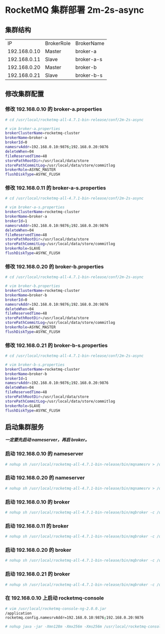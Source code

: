 # RocketMQ 集群部署 2m-2s-async

## 集群结构

<table>
  <tr>
    <td>IP</td>
    <td>BrokerRole</td>
    <td>BrokerName</td>
  <tr>
    <td>192.168.0.10</td>
    <td>Master</td>
    <td>broker-a</td></tr>
  <tr>
    <td>192.168.0.11</td>
    <td>Slave</td>
    <td>broker-a-s</td></tr>
  <tr>
    <td>192.168.0.20</td>
    <td>Master</td>
    <td>broker-b</td></tr>
  <tr>
    <td>192.168.0.21</td>
    <td>Slave</td>
    <td>broker-b-s</td></tr>
</table>

## 修改集群配置

### 修改 192.168.0.10 的 broker-a.properties
```bash
# cd /usr/local/rocketmq-all-4.7.1-bin-release/conf/2m-2s-async

# vim broker-a.properties
brokerClusterName=rocketmq-cluster
brokerName=broker-a
brokerId=0
namesrvAddr=192.168.0.10:9876;192.168.0.20:9876
deleteWhen=04
fileReservedTime=48
storePathRootDir=/usr/local/data/store
storePathCommitLog=/usr/local/data/store/commitlog
brokerRole=ASYNC_MASTER
flushDiskType=ASYNC_FLUSH
```

### 修改 192.168.0.11 的 broker-a-s.properties
```bash
# cd /usr/local/rocketmq-all-4.7.1-bin-release/conf/2m-2s-async

# vim broker-a-s.properties
brokerClusterName=rocketmq-cluster
brokerName=broker-a
brokerId=1
namesrvAddr=192.168.0.10:9876;192.168.0.20:9876
deleteWhen=04
fileReservedTime=48
storePathRootDir=/usr/local/data/store
storePathCommitLog=/usr/local/data/store/commitlog
brokerRole=SLAVE
flushDiskType=ASYNC_FLUSH
```

### 修改 192.168.0.20 的 broker-b.properties
```bash
# cd /usr/local/rocketmq-all-4.7.1-bin-release/conf/2m-2s-async

# vim broker-b.properties
brokerClusterName=rocketmq-cluster
brokerName=broker-b
brokerId=0
namesrvAddr=192.168.0.10:9876;192.168.0.20:9876
deleteWhen=04
fileReservedTime=48
storePathRootDir=/usr/local/data/store
storePathCommitLog=/usr/local/data/store/commitlog
brokerRole=ASYNC_MASTER
flushDiskType=ASYNC_FLUSH
```

### 修改 192.168.0.21 的 broker-b-s.properties
```bash
# cd /usr/local/rocketmq-all-4.7.1-bin-release/conf/2m-2s-async

# vim broker-b-s.properties
brokerClusterName=rocketmq-cluster
brokerName=broker-b
brokerId=1
namesrvAddr=192.168.0.10:9876;192.168.0.20:9876
deleteWhen=04
fileReservedTime=48
storePathRootDir=/usr/local/data/store
storePathCommitLog=/usr/local/data/store/commitlog
brokerRole=SLAVE
flushDiskType=ASYNC_FLUSH
```

## 启动集群服务

***一定要先启动 nameserver，再启 broker。***

### 启动 192.168.0.10 的 nameserver
```bash
# nohup sh /usr/local/rocketmq-all-4.7.1-bin-release/bin/mqnamesrv > /dev/null &
```

### 启动 192.168.0.20 的 nameserver
```bash
# nohup sh /usr/local/rocketmq-all-4.7.1-bin-release/bin/mqnamesrv > /dev/null &
```

### 启动 192.168.0.10 的 broker
```bash
# nohup sh /usr/local/rocketmq-all-4.7.1-bin-release/bin/mqbroker -c /usr/local/rocketmq-all-4.7.1-bin-release/conf/2m-2s-async/broker-a.properties > /dev/null &
```

### 启动 192.168.0.11 的 broker
```bash
# nohup sh /usr/local/rocketmq-all-4.7.1-bin-release/bin/mqbroker -c /usr/local/rocketmq-all-4.7.1-bin-release/conf/2m-2s-async/broker-a-s.properties > /dev/null &
```

### 启动 192.168.0.20 的 broker
```bash
# nohup sh /usr/local/rocketmq-all-4.7.1-bin-release/bin/mqbroker -c /usr/local/rocketmq-all-4.7.1-bin-release/conf/2m-2s-async/broker-b.properties > /dev/null &
```

### 启动 192.168.0.21 的 broker
```bash
# nohup sh /usr/local/rocketmq-all-4.7.1-bin-release/bin/mqbroker -c /usr/local/rocketmq-all-4.7.1-bin-release/conf/2m-2s-async/broker-b-s.properties > /dev/null &
```

### 在 192.168.0.10 上启动 rocketmq-console
```bash
# vim /usr/local/rocketmq-console-ng-2.0.0.jar
/application
rocketmq.config.namesrvAddr=192.168.0.10:9876;192.168.0.20:9876

# nohup java -jar -Xmn128m -Xmx256m -Xms256m /usr/local/rocketmq-console-ng-2.0.0.jar --server.port=8080 > /dev/null &
```
